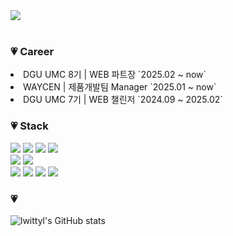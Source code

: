 <div width="1000" height="250" style="object-fit: cover">
    <img src="https://postfiles.pstatic.net/MjAyNDAyMDhfMTMz/MDAxNzA3MzI1MjMxNTkx.KAf2iCjMG9bNdWEj2_LyjVb9vlKwwWMyLWNypoihHnAg.r5WHaWzPuLD3I_SmaMb1QKyi2fJ4OJ58BEXHT7h5O5gg.JPEG.mercury0502/tulip_wallpaper_mobile.jpg?type=w966">
</div>
<br>
<h3>💗 Career</h3>
<li> DGU UMC 8기 | WEB 파트장 `2025.02 ~ now`</li>
<li> WAYCEN | 제품개발팀 Manager `2025.01 ~ now`</li>
<li> DGU UMC 7기 | WEB 챌린저 `2024.09 ~ 2025.02`</li>

<h3>💗 Stack</h3>
<div>
  <img src="https://img.shields.io/badge/HTML5-ddddff?style=flat-square&logo=html5&logoColor=white"/>
  <img src="https://img.shields.io/badge/CSS3-e5ddff?style=flat-square&logo=css3&logoColor=white"/>
  <img src="https://img.shields.io/badge/JavaScript-eeddff?style=flat-square&logo=javascript&logoColor=white"/>
  <img src="https://img.shields.io/badge/Typescript-f6ddff?style=flat-square&logo=Typescript&logoColor=white"/>
</div>
<div>
  <img src="https://img.shields.io/badge/Vue.js-eeddff?style=flat-square&logo=Vue.js&logoColor=white"/>
  <img src="https://img.shields.io/badge/React-e5ddff?style=flat-square&logo=React&logoColor=white"/>
</div>
<div>
  <img src="https://img.shields.io/badge/Python-eeddff?style=flat-square&logo=Python&logoColor=white"/>
  <img src="https://img.shields.io/badge/C-f6ddff?style=flat-square&logo=C&logoColor=white"/>
  <img src="https://img.shields.io/badge/C++-ddddff?style=flat-square&logo=C++%2B%2B&logoColor=white"/>
  <img src="https://img.shields.io/badge/Java-e5ddff?style=flat-square&logo=Java&logoColor=white"/>
</div>
<h3>💗</h3>

![lwittyl's GitHub stats](https://github-readme-stats.vercel.app/api?username=lwittyl&show_icons=true&theme=shadow_red)

